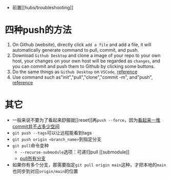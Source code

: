 - 前置[[hubs/troubleshooting]]
# 四种push的方法
1. On Github (website), directly click `add a file` and add a file, it will automatically generate command to pull, commit, and push.
2. Download `Github Desktop` and clone a image of your repo to your own host, your changes on your own host will be regarded as `changes`, and you can commit and push them to Github by clicking some buttons.
3. Do the same things as `Github Desktop` on `VSCode`, [reference](https://blog.csdn.net/qq_25367937/article/details/114271010?spm=1001.2101.3001.6650.1&utm_medium=distribute.pc_relevant.none-task-blog-2%7Edefault%7ECTRLIST%7ERate-1.pc_relevant_default&depth_1-utm_source=distribute.pc_relevant.none-task-blog-2%7Edefault%7ECTRLIST%7ERate-1.pc_relevant_default&utm_relevant_index=2)
4. Use command such as"init","pull","clone","commit -m", and"push", [reference](https://blog.csdn.net/weixin_42449339/article/details/112410926)
# 其它
- 一般来说不要为了看起来舒服就[[reset]]再`push --force`，因为[看起来一堆commit并不占多少空间](https://segmentfault.com/q/1010000003089251)
- `git push --tags`可以让远程能看到tags
- `git push origin <branch_name>`到指定分支
- `git pull`命令变种
  - `--recurse-submodule`选项：可递归pull [[submodule]]
  - [pull所有分支](https://blog.csdn.net/wu1169668869/article/details/83345633)
- 如果你有多个分支，那需要指定`git pull origin main`这种，才把本地的`main`也同步到对应`origin/main`的位置